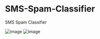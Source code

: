 # SMS-Spam-Classifier
SMS Spam Classifier

![image](https://user-images.githubusercontent.com/20837998/211156647-75c24609-f33a-418c-bf55-b309f58cb037.png)
![image](https://user-images.githubusercontent.com/20837998/211157071-39f30f7b-121d-4e67-9a56-9b9e5b963516.png)
